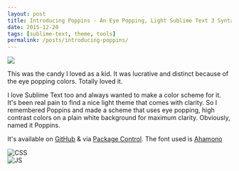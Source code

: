 ```yaml
---
layout: post
title: Introducing Poppins - An Eye Popping, Light Sublime Text 3 Syntax Theme
date: 2015-12-20
tags: [sublime-text, theme, tools]
permalink: /posts/introducing-poppins/
---
```


<img class="human-photo" src="/assets/images/2015/12/poppins.avif">

This was the candy I loved as a kid. It was lucrative and distinct because of the eye popping colors. Totally loved it.

I love Sublime Text too and always wanted to make a color scheme for it. It's been real pain to find a nice light theme that comes with clarity. So I remembered Poppins and made a scheme that uses eye popping, high contrast colors on a plain white background for maximum clarity. Obviously, named it Poppins.

It's available on [GitHub](https://github.com/praveenpuglia/color_scheme_poppins) & via [Package Control](https://packagecontrol.io/packages/Poppins%20-%20Color%20Scheme). The font used is [Ahamono](https://www.behance.net/gallery/19532783/AhamonoMonospaced)

![CSS](/assets/images/2015/12/poppins-shot-css.avif)  
![JS](/assets/images/2015/12/poppins-shot-js.avif)
